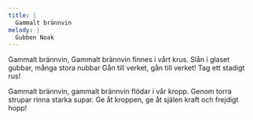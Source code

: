 ```yaml
---
title: |
  Gammalt brännvin
melody: |
  Gubben Noak
---
```

Gammalt brännvin, 
Gammalt brännvin 
finnes i vårt krus. 
Slån i glaset gubbar, 
många stora nubbar 
Gån till verket, 
gån till verket! 
Tag ett stadigt rus! 

Gammalt brännvin, 
gammalt brännvin 
flödar i vår kropp. 
Genom torra strupar 
rinna starka supar. 
Ge åt kroppen, 
ge åt själen 
kraft och frejdigt hopp!